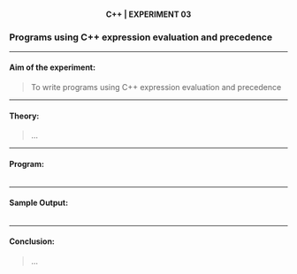 <h4 align=center><b>C++ | EXPERIMENT 03</b></h4>

### Programs using C++ expression evaluation and precedence

---

#### **Aim of the experiment:**
> To write programs using C++ expression evaluation and precedence

---

#### **Theory:**
> ...

---

#### **Program:**
```cpp

```

---

#### **Sample Output:**
```cpp

```

---

#### **Conclusion:**
> ...
